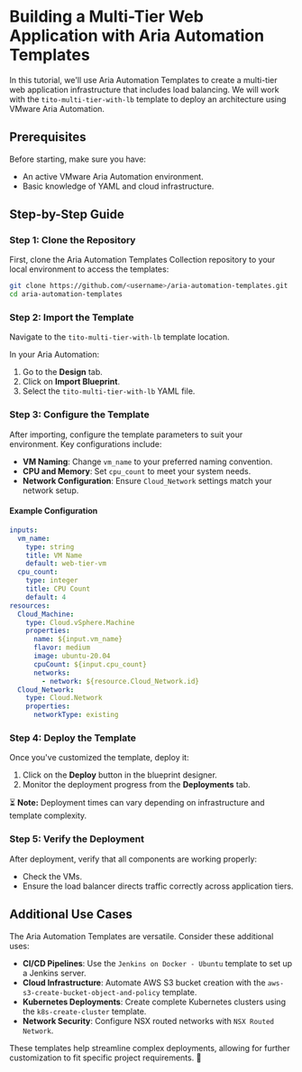 # Building a Multi-Tier Web Application with Aria Automation Templates

In this tutorial, we'll use Aria Automation Templates to create a multi-tier web application infrastructure that includes load balancing. We will work with the `tito-multi-tier-with-lb` template to deploy an architecture using VMware Aria Automation.

## Prerequisites

Before starting, make sure you have:
- An active VMware Aria Automation environment.
- Basic knowledge of YAML and cloud infrastructure.

## Step-by-Step Guide

### Step 1: Clone the Repository

First, clone the Aria Automation Templates Collection repository to your local environment to access the templates:

```bash
git clone https://github.com/<username>/aria-automation-templates.git
cd aria-automation-templates
```

### Step 2: Import the Template

Navigate to the `tito-multi-tier-with-lb` template location.

In your Aria Automation:
1. Go to the **Design** tab.
2. Click on **Import Blueprint**.
3. Select the `tito-multi-tier-with-lb` YAML file.

### Step 3: Configure the Template

After importing, configure the template parameters to suit your environment. Key configurations include:

- **VM Naming**: Change `vm_name` to your preferred naming convention.
- **CPU and Memory**: Set `cpu_count` to meet your system needs.
- **Network Configuration**: Ensure `Cloud_Network` settings match your network setup.

#### Example Configuration

```yaml
inputs:
  vm_name:
    type: string
    title: VM Name
    default: web-tier-vm
  cpu_count:
    type: integer
    title: CPU Count
    default: 4
resources:
  Cloud_Machine:
    type: Cloud.vSphere.Machine
    properties:
      name: ${input.vm_name}
      flavor: medium
      image: ubuntu-20.04
      cpuCount: ${input.cpu_count}
      networks:
        - network: ${resource.Cloud_Network.id}
  Cloud_Network:
    type: Cloud.Network
    properties:
      networkType: existing
```

### Step 4: Deploy the Template

Once you've customized the template, deploy it:

1. Click on the **Deploy** button in the blueprint designer.
2. Monitor the deployment progress from the **Deployments** tab.

⏳ **Note:** Deployment times can vary depending on infrastructure and template complexity.

### Step 5: Verify the Deployment

After deployment, verify that all components are working properly:

- Check the VMs.
- Ensure the load balancer directs traffic correctly across application tiers.

## Additional Use Cases

The Aria Automation Templates are versatile. Consider these additional uses:

- **CI/CD Pipelines**: Use the `Jenkins on Docker - Ubuntu` template to set up a Jenkins server.
- **Cloud Infrastructure**: Automate AWS S3 bucket creation with the `aws-s3-create-bucket-object-and-policy` template.
- **Kubernetes Deployments**: Create complete Kubernetes clusters using the `k8s-create-cluster` template.
- **Network Security**: Configure NSX routed networks with `NSX Routed Network`.

These templates help streamline complex deployments, allowing for further customization to fit specific project requirements. 🚀